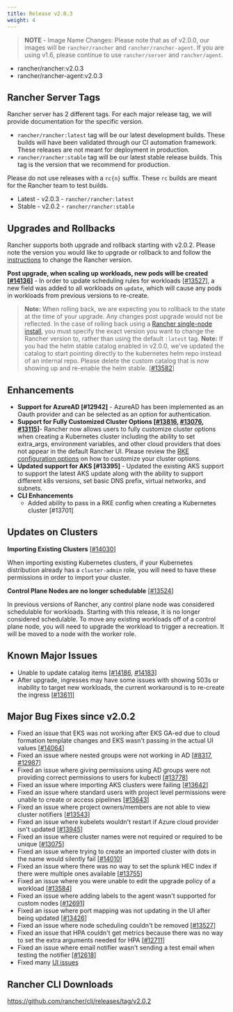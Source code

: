 ```yaml
---
title: Release v2.0.3
weight: 4
---
```


> **NOTE** - Image Name Changes: Please note that as of v2.0.0, our images will be `rancher/rancher` and `rancher/rancher-agent`. If you are using v1.6, please continue to use `rancher/server` and `rancher/agent`.

- rancher/rancher:v2.0.3
- rancher/rancher-agent:v2.0.3

## Rancher Server Tags

Rancher server has 2 different tags. For each major release tag, we will provide documentation for the specific version.

- `rancher/rancher:latest` tag will be our latest development builds. These builds will have been validated through our CI automation framework. These releases are not meant for deployment in production.
- `rancher/rancher:stable` tag will be our latest stable release builds. This tag is the version that we recommend for production.

Please do not use releases with a `rc{n}` suffix. These `rc` builds are meant for the Rancher team to test builds.

- Latest - v2.0.3 - `rancher/rancher:latest`
- Stable - v2.0.2 - `rancher/rancher:stable`

## Upgrades and Rollbacks

Rancher supports both upgrade and rollback starting with v2.0.2.  Please note the version you would like to upgrade or rollback to and follow the [instructions](https://rancher.com/docs/rancher/v2.x/en/upgrades/) to change the Rancher version.

**Post upgrade, when scaling up workloads, new pods will be created [[#14136](https://github.com/rancher/rancher/issues/14136)]** - In order to update scheduling rules for workloads [[#13527](https://github.com/rancher/rancher/issues/13527)], a new field was added to all workloads on `update`, which will cause any pods in workloads from previous versions to re-create.

> **Note:** When rolling back, we are expecting you to rollback to the state at the time of your upgrade. Any changes post upgrade would not be reflected. In the case of rolling back using a [Rancher single-node install](https://rancher.com/docs/rancher/v2.x/en/installation/single-node-install/), you must specify the exact version you want to change the Rancher version to, rather than using the default `:latest` tag.
> **Note:** If you had the helm stable catalog enabled in v2.0.0, we've updated the catalog to start pointing directly to the kubernetes helm repo instead of an internal repo. Please delete the custom catalog that is now showing up and re-enable the helm stable. [[#13582](https://github.com/rancher/rancher/issues/13582)]

## Enhancements

- **Support for AzureAD [#12942]** - AzureAD has been implemented as an Oauth provider and can be selected as an option for authentication.
- **Support for Fully Customized Cluster Options [[#13816](https://github.com/rancher/rancher/issues/13816), [#13076](https://github.com/rancher/rancher/issues/13076), [#13115](https://github.com/rancher/rancher/issues/13115)]**- Rancher now allows users to fully customize cluster options when creating a Kubernetes cluster including the ability to set extra_args, environment variables, and other cloud providers that does not appear in the default Rancher UI. Please review the [RKE configuration options](http://staging.rancher.com/docs/rke/v0.1.x/en/config-options/) on how to customize your cluster options.
- **Updated support for AKS [#13395]** - Updated the existing AKS support to support the latest AKS update along with the ability to support different k8s versions, set basic DNS prefix, virtual networks, and subnets.
- **CLI Enhancements**
  - Added ability to pass in a RKE config when creating a Kubernetes cluster [#13701]

## Updates on Clusters

**Importing Existing Clusters** [[#14030](https://github.com/rancher/rancher/issues/14030)]

When importing existing Kubernetes clusters, if your Kubernetes distribution already has a `cluster-admin` role, you will need to have these permissions in order to import your cluster.

**Control Plane Nodes are no longer schedulable** [[#13524](https://github.com/rancher/rancher/issues/13524)]

In previous versions of Rancher, any control plane node was considered schedulable for workloads. Starting with this release, it is no longer considered schedulable. To move any existing workloads off of a control plane node, you will need to upgrade the workload to trigger a recreation. It will be moved to a node with the worker role.

## Known Major Issues

- Unable to update catalog items [[#14186](https://github.com/rancher/rancher/issues/14186), [#14183](https://github.com/rancher/rancher/issues/14183)]
- After upgrade, ingresses may have some issues with showing 503s or inability to target new workloads, the current workaround is to re-create the ingress [[#13611](https://github.com/rancher/rancher/issues/13611)]

## Major Bug Fixes since v2.0.2

- Fixed an issue that EKS was not working after EKS GA-ed due to cloud formation template changes and EKS wasn't passing in the actual UI values [[#14064](https://github.com/rancher/rancher/issues/14064)]
- Fixed an issue where nested groups were not working in AD [[#8317](https://github.com/rancher/rancher/issues/8317), [#12987](https://github.com/rancher/rancher/issues/12987)]
- Fixed an issue where giving permissions using AD groups were not providing correct permissions to users for kubectl [[#13778](https://github.com/rancher/rancher/issues/13778)]
- Fixed an issue where importing AKS clusters were failing [[#13642](https://github.com/rancher/rancher/issues/13642)]
- Fixed an issue where standard users with project level permissions were unable to create or access pipelines [[#13643](https://github.com/rancher/rancher/issues/13643)]
- Fixed an issue where project owners/members are not able to view cluster notifiers [[#13543](https://github.com/rancher/rancher/issues/13543)]
- Fixed an issue where kubelets wouldn't restart if Azure cloud provider isn't updated [[#13945](https://github.com/rancher/rancher/issues/13945)]
- Fixed an issue where cluster names were not required or required to be unique [[#13075](https://github.com/rancher/rancher/issues/13075)]
- Fixed an issue where trying to create an imported cluster with dots in the name would silently fail [[#14010](https://github.com/rancher/rancher/issues/14010)]
- Fixed an issue where there was no way to set the splunk HEC index if there were multiple ones available [[#13755](https://github.com/rancher/rancher/issues/13755)]
- Fixed an issue where you were unable to edit the upgrade policy of a workload [[#13584](https://github.com/rancher/rancher/issues/13584)]
- Fixed an issue where adding labels to the agent wasn't supported for custom nodes [[#12691](https://github.com/rancher/rancher/issues/12691)]
- Fixed an issue where port mapping was not updating in the UI after being updated [[#13426](https://github.com/rancher/rancher/issues/13426)]
- Fixed an issue where node scheduling couldn't be removed [[#13527](https://github.com/rancher/rancher/issues/13527)]
- Fixed an issue that HPA couldn't get metrics because there was no way to set the extra arguments needed for HPA [[#12711](https://github.com/rancher/rancher/issues/12711)]
- Fixed an issue where email notifier wasn't sending a test email when testing the notifier [[#12618](https://github.com/rancher/rancher/issues/12618)]
- Fixed many [UI issues](https://github.com/rancher/rancher/issues?q=is%3Aissue+milestone%3Av2.0.3+is%3Aclosed+label%3Aarea%2Fui)

## Rancher CLI Downloads

https://github.com/rancher/cli/releases/tag/v2.0.2